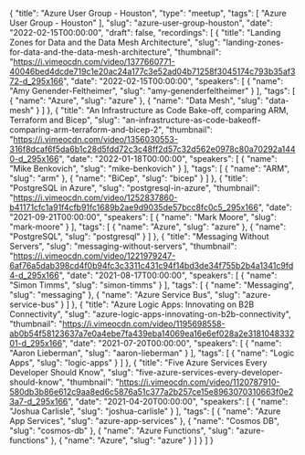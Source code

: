 {
  "title": "Azure User Group - Houston",
  "type": "meetup",
  "tags": [
    "Azure User Group - Houston"
  ],
  "slug": "azure-user-group-houston",
  "date": "2022-02-15T00:00:00",
  "draft": false,
  "recordings": [
    {
      "title": "Landing Zones for Data and the Data Mesh Architecture",
      "slug": "landing-zones-for-data-and-the-data-mesh-architecture",
      "thumbnail": "https://i.vimeocdn.com/video/1377660771-40046bed4dcde719c1e20ac24a177c3e52ad04b71258f3045174c793b35af372-d_295x166",
      "date": "2022-02-15T00:00:00",
      "speakers": [
        {
          "name": "Amy Genender-Feltheimer",
          "slug": "amy-genenderfeltheimer"
        }
      ],
      "tags": [
        {
          "name": "Azure",
          "slug": "azure"
        },
        {
          "name": "Data Mesh",
          "slug": "data-mesh"
        }
      ]
    },
    {
      "title": "An Infrastructure as Code Bake-off, comparing ARM, Terraform and Bicep",
      "slug": "an-infrastructure-as-code-bakeoff-comparing-arm-terraform-and-bicep-2",
      "thumbnail": "https://i.vimeocdn.com/video/1356030553-316f8dcaf6f5da6b1c28d5fdd72c3c48ff2d57c32d562e0978c80a70292a1440-d_295x166",
      "date": "2022-01-18T00:00:00",
      "speakers": [
        {
          "name": "Mike Benkovich",
          "slug": "mike-benkovich"
        }
      ],
      "tags": [
        {
          "name": "ARM",
          "slug": "arm"
        },
        {
          "name": "BiCep",
          "slug": "bicep"
        }
      ]
    },
    {
      "title": "PostgreSQL in Azure",
      "slug": "postgresql-in-azure",
      "thumbnail": "https://i.vimeocdn.com/video/1252837860-b41171cfc1a91f4cfb91fc1689b2ae9d9035de57bcc8fc0c5_295x166",
      "date": "2021-09-21T00:00:00",
      "speakers": [
        {
          "name": "Mark Moore",
          "slug": "mark-moore"
        }
      ],
      "tags": [
        {
          "name": "Azure",
          "slug": "azure"
        },
        {
          "name": "PostgreSQL",
          "slug": "postgresql"
        }
      ]
    },
    {
      "title": "Messaging Without Servers",
      "slug": "messaging-without-servers",
      "thumbnail": "https://i.vimeocdn.com/video/1221979247-6af76a5dab398cd4f0b94fc3c3311c431c94f14bd3de34f755b2b4a1341c9fd4-d_295x166",
      "date": "2021-08-17T00:00:00",
      "speakers": [
        {
          "name": "Simon Timms",
          "slug": "simon-timms"
        }
      ],
      "tags": [
        {
          "name": "Messaging",
          "slug": "messaging"
        },
        {
          "name": "Azure Service Bus",
          "slug": "azure-service-bus"
        }
      ]
    },
    {
      "title": "Azure Logic Apps: Innovating on B2B Connectivity",
      "slug": "azure-logic-apps-innovating-on-b2b-connectivity",
      "thumbnail": "https://i.vimeocdn.com/video/1195698558-ab0b54f58123637a7e0a4ebe7fa439eba14069ea16e6ef028a2e318104833201-d_295x166",
      "date": "2021-07-20T00:00:00",
      "speakers": [
        {
          "name": "Aaron Lieberman",
          "slug": "aaron-lieberman"
        }
      ],
      "tags": [
        {
          "name": "Logic Apps",
          "slug": "logic-apps"
        }
      ]
    },
    {
      "title": "Five Azure Services Every Developer Should Know",
      "slug": "five-azure-services-every-developer-should-know",
      "thumbnail": "https://i.vimeocdn.com/video/1120787910-580db3b86e612c9aa8ed6c5876a51c377a2b257ce15e8963070310663f0e23a7-d_295x166",
      "date": "2021-04-20T00:00:00",
      "speakers": [
        {
          "name": "Joshua Carlisle",
          "slug": "joshua-carlisle"
        }
      ],
      "tags": [
        {
          "name": "Azure App Services",
          "slug": "azure-app-services"
        },
        {
          "name": "Cosmos DB",
          "slug": "cosmos-db"
        },
        {
          "name": "Azure Functions",
          "slug": "azure-functions"
        },
        {
          "name": "Azure",
          "slug": "azure"
        }
      ]
    }
  ]
}